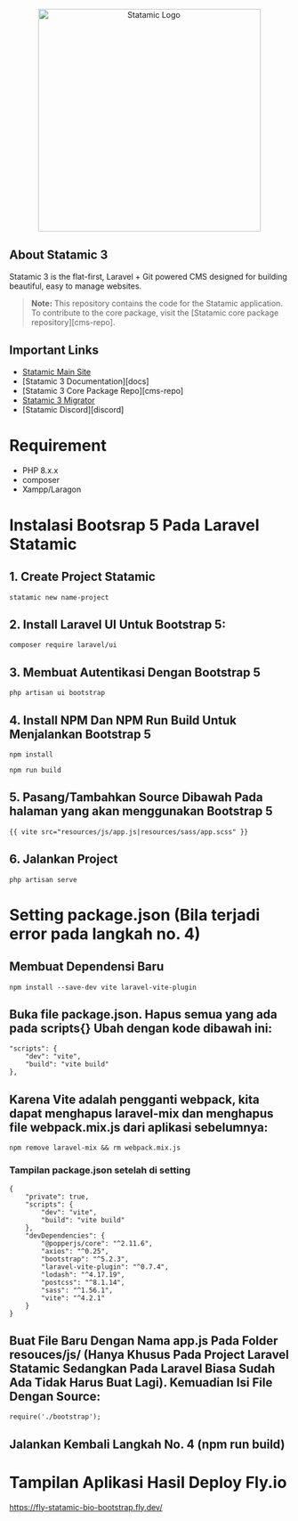 <p align="center"><img src="https://statamic.com/assets/branding/Statamic-Logo+Wordmark-Rad.svg" width="400" alt="Statamic Logo" /></p>

## About Statamic 3

Statamic 3 is the flat-first, Laravel + Git powered CMS designed for building beautiful, easy to manage websites.

> **Note:** This repository contains the code for the Statamic application. To contribute to the core package, visit the [Statamic core package repository][cms-repo].


## Important Links

- [Statamic Main Site](https://statamic.com)
- [Statamic 3 Documentation][docs]
- [Statamic 3 Core Package Repo][cms-repo]
- [Statamic 3 Migrator](https://github.com/statamic/migrator)
- [Statamic Discord][discord]

# Requirement
- PHP 8.x.x
- composer
- Xampp/Laragon

# Instalasi Bootsrap 5 Pada Laravel Statamic 

## 1. Create Project Statamic
```
statamic new name-project
```

## 2. Install Laravel UI Untuk Bootstrap 5:
```
composer require laravel/ui
```

## 3. Membuat Autentikasi Dengan Bootstrap 5
```
php artisan ui bootstrap
```

## 4. Install NPM Dan NPM Run Build Untuk Menjalankan Bootstrap 5
```
npm install
```
```
npm run build
```

## 5. Pasang/Tambahkan Source Dibawah Pada halaman yang akan menggunakan Bootstrap 5
```
{{ vite src="resources/js/app.js|resources/sass/app.scss" }}
```

## 6. Jalankan Project 
```
php artisan serve
```

# Setting package.json (Bila terjadi error pada langkah no. 4)

## Membuat Dependensi Baru
```
npm install --save-dev vite laravel-vite-plugin
```

## Buka file package.json. Hapus semua yang ada pada scripts{} Ubah dengan kode dibawah ini:
```
"scripts": {
    "dev": "vite",
    "build": "vite build"
},
```

## Karena Vite adalah pengganti webpack, kita dapat menghapus laravel-mix dan menghapus file webpack.mix.js dari aplikasi sebelumnya:
```
npm remove laravel-mix && rm webpack.mix.js
```

### Tampilan package.json setelah di setting
```
{
    "private": true,
    "scripts": {
        "dev": "vite",
        "build": "vite build"
    },
    "devDependencies": {
        "@popperjs/core": "^2.11.6",
        "axios": "^0.25",
        "bootstrap": "^5.2.3",
        "laravel-vite-plugin": "^0.7.4",
        "lodash": "^4.17.19",
        "postcss": "^8.1.14",
        "sass": "^1.56.1",
        "vite": "^4.2.1"
    }
}
```

## Buat File Baru Dengan Nama  app.js Pada Folder resouces/js/ (Hanya Khusus Pada Project Laravel Statamic Sedangkan Pada Laravel Biasa Sudah Ada Tidak Harus Buat Lagi). Kemuadian Isi File Dengan Source:
```
require('./bootstrap');
```

## Jalankan Kembali Langkah No. 4 (npm run build)

# Tampilan Aplikasi Hasil Deploy Fly.io
https://fly-statamic-bio-bootstrap.fly.dev/
